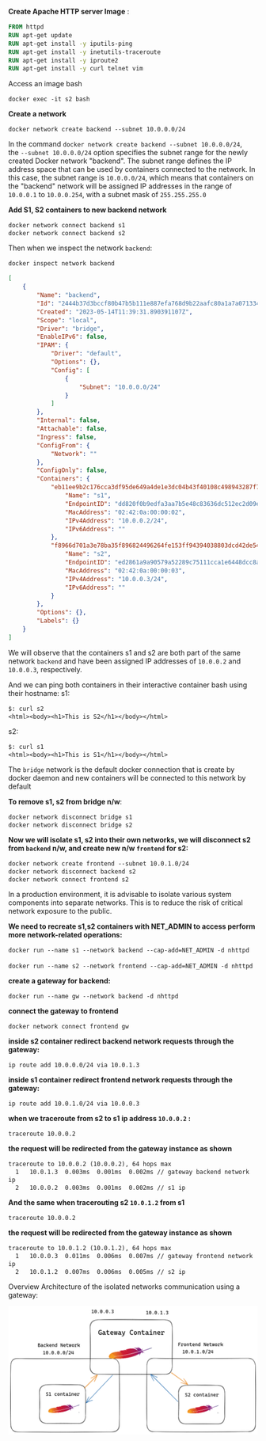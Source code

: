 **Create Apache HTTP server Image** :

```Dockerfile
FROM httpd
RUN apt-get update
RUN apt-get install -y iputils-ping
RUN apt-get install -y inetutils-traceroute
RUN apt-get install -y iproute2
RUN apt-get install -y curl telnet vim
```

Access an image bash

```shell
docker exec -it s2 bash 
```

**Create a network**
```shell
docker network create backend --subnet 10.0.0.0/24
```

In the command `docker network create backend --subnet 10.0.0.0/24`, the `--subnet 10.0.0.0/24` option specifies the subnet range for the newly created Docker network "backend".
The subnet range defines the IP address space that can be used by containers connected to the network. In this case, the subnet range is `10.0.0.0/24`, which means that containers on the "backend" network will be assigned IP addresses in the range of `10.0.0.1` to `10.0.0.254`, with a subnet mask of `255.255.255.0`


**Add S1, S2 containers to new backend network**
```shell
docker network connect backend s1
docker network connect backend s2
```

Then when we inspect the network `backend`:
```shell
docker inspect network backend  
```

```json
[
    {
        "Name": "backend",
        "Id": "2444b37d3bccf80b47b5b111e887efa768d9b22aafc80a1a7a071334eed44019",
        "Created": "2023-05-14T11:39:31.890391107Z",
        "Scope": "local",
        "Driver": "bridge",
        "EnableIPv6": false,
        "IPAM": {
            "Driver": "default",
            "Options": {},
            "Config": [
                {
                    "Subnet": "10.0.0.0/24"
                }
            ]
        },
        "Internal": false,
        "Attachable": false,
        "Ingress": false,
        "ConfigFrom": {
            "Network": ""
        },
        "ConfigOnly": false,
        "Containers": {
            "eb11ee9b2c176cca3df95de649a4de1e3dc04b43f40108c498943287f78c081d": {
                "Name": "s1",
                "EndpointID": "dd820f0b9edfa3aa7b5e48c83636dc512ec2d09e1e903832869d68fc7315f5e4",
                "MacAddress": "02:42:0a:00:00:02",
                "IPv4Address": "10.0.0.2/24",
                "IPv6Address": ""
            },
            "f8966d701a3e78ba35f896824496264fe153ff94394038803dcd42de54d61e10": {
                "Name": "s2",
                "EndpointID": "ed2861a9a90579a52289c75111cca1e6448dcc8a7c24e00b2fe1cccb08888764",
                "MacAddress": "02:42:0a:00:00:03",
                "IPv4Address": "10.0.0.3/24",
                "IPv6Address": ""
            }
        },
        "Options": {},
        "Labels": {}
    }
]

```

We will observe that the containers s1 and s2 are both part of the same network `backend` and have been assigned IP addresses of `10.0.0.2` and `10.0.0.3`, respectively.

And we can ping both containers in their interactive container bash using their hostname:
s1:
```
$: curl s2
<html><body><h1>This is S2</h1></body></html>
```

s2:
```
$: curl s1
<html><body><h1>This is S1</h1></body></html>
```


The `bridge` network is the default docker connection that is create by docker daemon and new containers will be connected to this network by default

**To remove s1, s2 from bridge n/w**:
```shell
docker network disconnect bridge s1
docker network disconnect bridge s2
```


**Now we will isolate s1, s2 into their own networks, we will  disconnect s2 from `backend` n/w, and create new n/w `frontend` for s2:**

```shell
docker network create frontend --subnet 10.0.1.0/24
docker network disconnect backend s2
docker network connect frontend s2
```

In a production environment, it is advisable to isolate various system components into separate networks. This is to reduce the risk of critical network exposure to the public.




**We need to recreate s1,s2 containers with NET_ADMIN to access perform more network-related operations:**

```shell
docker run --name s1 --network backend --cap-add=NET_ADMIN -d nhttpd

docker run --name s2 --network frontend --cap-add=NET_ADMIN -d nhttpd
```

**create a gateway for backend:**

```shell
docker run --name gw --network backend -d nhttpd
```

**connect the gateway to frontend**
```shell
docker network connect frontend gw
```

**inside s2 container redirect backend network requests through the gateway:**
```shell
ip route add 10.0.0.0/24 via 10.0.1.3
```

**inside s1 container redirect frontend network requests through the gateway:**
```shell
ip route add 10.0.1.0/24 via 10.0.0.3
```

**when we traceroute from s2 to s1 ip address `10.0.0.2` :**
```shell
traceroute 10.0.0.2
```

**the request will be redirected from the gateway instance as shown**
```shell
traceroute to 10.0.0.2 (10.0.0.2), 64 hops max
  1   10.0.1.3  0.003ms  0.001ms  0.002ms // gateway backend network ip 
  2   10.0.0.2  0.003ms  0.001ms  0.002ms // s1 ip

```

**And the same when tracerouting s2 `10.0.1.2` from s1**
```shell
traceroute 10.0.0.2
```

**the request will be redirected from the gateway instance as shown**
```shell
traceroute to 10.0.1.2 (10.0.1.2), 64 hops max
  1   10.0.0.3  0.011ms  0.006ms  0.007ms // gateway frontend network ip
  2   10.0.1.2  0.007ms  0.006ms  0.005ms // s2 ip
```

Overview Architecture of the isolated networks communication using a gateway: 

![A simple architecture of isolated networks communications in docker](docker-networking.png)

